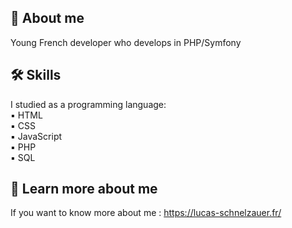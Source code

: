 
## 🚀 About me
Young French developer who develops in PHP/Symfony



## 🛠 Skills
I studied as a programming language:  
   ▪ HTML  
   ▪ CSS  
   ▪ JavaScript  
   ▪ PHP    
   ▪ SQL  

## :pushpin: Learn more about me
If you want to know more about me : https://lucas-schnelzauer.fr/

